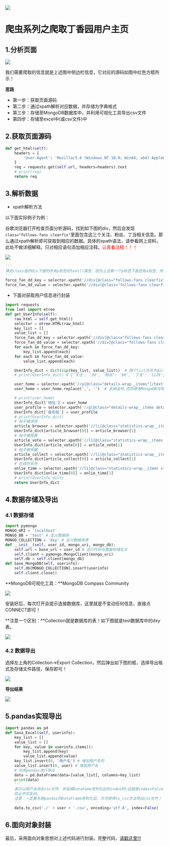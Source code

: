 

![](http://p20tr36iw.bkt.clouddn.com/py_dxy_info.png)

<!--more-->

# 爬虫系列之爬取丁香园用户主页

## 1.分析页面

![](http://p20tr36iw.bkt.clouddn.com/py_dxy_info.png)

我们需要爬取的信息就是上述图中侧边栏信息，它对应的源码如图中红色方框所示！

**思路**

- 第一步：获取页面源码
- 第二步：通过xpath解析对应数据，并存储为字典格式
- 第三步：存储至MongoDB数据库中，并利用可视化工具导出csv文件
- 第四步：存储至excel中(或csv文件)中

## 2.获取页面源码

```python
def get_html(self):
    headers = {
        'User-Agent': 'Mozilla/5.0 (Windows NT 10.0; Win64; x64) AppleWebKit/537.36 (KHTML, like Gecko) Chrome/68.0.3440.106 Safari/537.36',
    }
    req = requests.get(self.url, headers=headers).text
    # print(req)
    return req
```

## 3.解析数据

- xpath解析方法

以下面实际例子为例：

谷歌浏览器打开检查页面分析源码，找到如下图的div，然后会发现`class="follows-fans clearfix"`里面包含这三个关注、粉丝、丁当相关信息。那么通过xpath解析即可获取到相应的数据。具体的xpath语法，请参看网上资料，此处不做详细解释。只对相应语句添加相应注释。<font color="red">认真看注释！！！</font>

![](http://p20tr36iw.bkt.clouddn.com/py_scrapy_forcede.png)

```python
'''
满足class值的div下面的所有p标签的text()属性，因为上述第一个p标签下面还有a标签，所有这里直接取的就是关注/粉丝/丁当这些字符串，每个对应的值28/90/1128,通过进一步定位到a标签进行解析。参看第二行代码。
'''
force_fan_dd_key = selector.xpath('//div[@class="follows-fans clearfix"]//p/text()')
force_fan_dd_value = selector.xpath('//div[@class="follows-fans clearfix"]//p/a/text()')
```

- 下面对获取用户信息进行封装

```python
import requests
from lxml import etree
def get_UserInfo(self):
    raw_html = self.get_html()
    selector = etree.HTML(raw_html)
    key_list = []
    value_list = []
    force_fan_dd_key = selector.xpath('//div[@class="follows-fans clearfix"]//p/text()')
    force_fan_dd_value = selector.xpath('//div[@class="follows-fans clearfix"]//p/a/text()')
    for each in force_fan_dd_key:
        key_list.append(each)
    for each in force_fan_dd_value:
        value_list.append(each)

    UserInfo_dict = dict(zip(key_list, value_list))  # 两个list合并为dict
    # print(UserInfo_dict) # {'关注': '28', '粉丝': '90', '丁当': '1128'}

    user_home = selector.xpath('//p[@class="details-wrap__items"]/text()')[0]
    user_home = user_home.replace(',', '')  # 去掉逗号,否则使用MongoDB可视化工具导出csv文件报错！

    # print(user_home)
    UserInfo_dict['地址'] = user_home
    user_profile = selector.xpath('//p[@class="details-wrap__items details-wrap__last-item"]/text()')[0]
    UserInfo_dict['座右铭'] = user_profile
    # print(UserInfo_dict)
    # 帖子被浏览
    article_browser = selector.xpath('//li[@class="statistics-wrap__items statistics-wrap__item-topic fl"]/p/text()')
    UserInfo_dict[article_browser[0]] = article_browser[1]
    # 帖子被投票
    article_vote = selector.xpath('//li[@class="statistics-wrap__items statistics-wrap__item-vote fl"]/p/text()')
    UserInfo_dict[article_vote[0]] = article_vote[1]
    # 帖子被收藏
    article_collect = selector.xpath('//li[@class="statistics-wrap__items statistics-wrap__item-fav fl"]/p/text()')
    UserInfo_dict[article_collect[0]] = article_collect[1]
    # 在线时长共
    onlie_time = selector.xpath('//li[@class="statistics-wrap__items statistics-wrap__item-time fl"]/p/text()')
    UserInfo_dict[onlie_time[0]] = onlie_time[1]
    # print(UserInfo_dict)
    return UserInfo_dict
```

## 4.数据存储及导出

### 4.1 数据存储

```python
import pymongo
MONGO_URI = 'localhost' 
MONGO_DB = 'test' # 定义数据库
MONGO_COLLECTION = 'dxy' # 定义数据库表
def __init__(self, user_id, mongo_uri, mongo_db):
    self.url = base_url + user_id # 这行代码与数据存储无关
    self.client = pymongo.MongoClient(mongo_uri)
    self.db = self.client[mongo_db]
def Save_MongoDB(self, userinfo):
    self.db[MONGO_COLLECTION].insert(userinfo)
    self.client.close()
```

**MongoDB可视化工具：**MongoDB Compass Community

![](http://p20tr36iw.bkt.clouddn.com/py_mong.png)

安装好后，每次打开会提示连接数据库，这里就是不变动任何信息，直接点CONNECT即可！

**注意一个区别：**Collection就是数据库的表！如下图就是test数据库中的dxy表。

![](http://p20tr36iw.bkt.clouddn.com/py_dxy1.png)

### 4.2 数据导出

选择左上角的Collection->Export Collection，然后弹出如下图的框，选择导出格式及存储文件路径，保存即可！

![](http://p20tr36iw.bkt.clouddn.com/py_export.png)

**导出结果**

![](http://p20tr36iw.bkt.clouddn.com/py_out_export.png)

## 5.pandas实现导出

```python
import pandas as pd
def Sava_Excel(self, userinfo):
    key_list = []
    value_list = []
    for key, value in userinfo.items():
        key_list.append(key)
        value_list.append(value)
    key_list.insert(0, '用户名') # 增加用户名列
    value_list.insert(0, user) # 增加用户名
    # 利用pandas进行导出
    data = pd.DataFrame(data=[value_list], columns=key_list)
    print(data)
    '''
    表示以用户名命名csv文件，并去掉DataFame序列化后的index列(这就是index=False的意思)，并以utf-8编码，
    防止中文乱码。
    注意：一定要先用pandas的DataFrame序列化后，方可使用to_csv方法导出csv文件！
    '''
    data.to_csv('./' + user + '.csv', encoding='utf-8', index=False) 
```

## 6.面向对象封装

最后，采用面向对象思想对上述代码进行封装。完整代码，[请戳这里!!!](https://github.com/Light-City/dxy)

